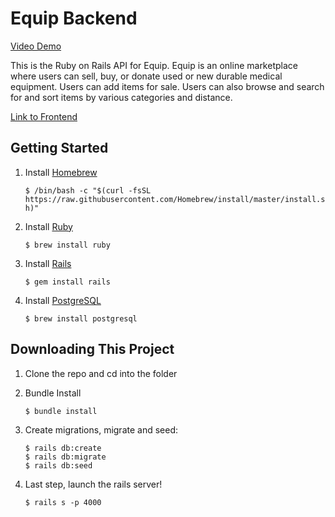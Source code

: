 # Equip Backend 

[Video Demo](https://www.youtube.com/watch?v=TLyb1NhYnUs&feature=youtu.be&ab_channel=AnhV)

This is the Ruby on Rails API for Equip. Equip is an online marketplace where users can sell, buy, or donate used or new durable medical equipment. Users can add items for sale. Users can also browse and search for and sort items by various categories and distance.

[Link to Frontend](https://github.com/vuonga1103/equip-front-end)

## Getting Started

1. Install [Homebrew](https://brew.sh/)

    ```$ /bin/bash -c "$(curl -fsSL https://raw.githubusercontent.com/Homebrew/install/master/install.sh)"```
  
2. Install [Ruby](https://www.ruby-lang.org/en/)
    
    ```$ brew install ruby```

3. Install [Rails](https://rubyonrails.org/)

    ```$ gem install rails```

4. Install [PostgreSQL](https://www.postgresql.org/)

    ```$ brew install postgresql```


## Downloading This Project

1. Clone the repo and cd into the folder
2. Bundle Install

    ```$ bundle install```
    
3. Create migrations, migrate and seed:

    ```
    $ rails db:create
    $ rails db:migrate
    $ rails db:seed
4. Last step, launch the rails server!

    ```$ rails s -p 4000```
